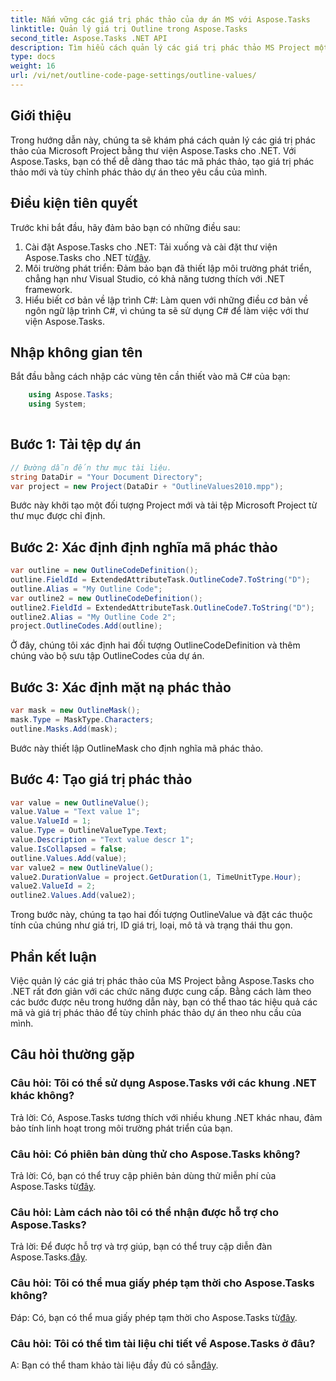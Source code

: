 ```yaml
---
title: Nắm vững các giá trị phác thảo của dự án MS với Aspose.Tasks
linktitle: Quản lý giá trị Outline trong Aspose.Tasks
second_title: Aspose.Tasks .NET API
description: Tìm hiểu cách quản lý các giá trị phác thảo MS Project một cách hiệu quả bằng cách sử dụng Aspose.Tasks cho .NET. Tùy chỉnh phác thảo dự án một cách dễ dàng.
type: docs
weight: 16
url: /vi/net/outline-code-page-settings/outline-values/
---
```

## Giới thiệu
Trong hướng dẫn này, chúng ta sẽ khám phá cách quản lý các giá trị phác thảo của Microsoft Project bằng thư viện Aspose.Tasks cho .NET. Với Aspose.Tasks, bạn có thể dễ dàng thao tác mã phác thảo, tạo giá trị phác thảo mới và tùy chỉnh phác thảo dự án theo yêu cầu của mình.
## Điều kiện tiên quyết
Trước khi bắt đầu, hãy đảm bảo bạn có những điều sau:
1.  Cài đặt Aspose.Tasks cho .NET: Tải xuống và cài đặt thư viện Aspose.Tasks cho .NET từ[đây](https://releases.aspose.com/tasks/net/).
2. Môi trường phát triển: Đảm bảo bạn đã thiết lập môi trường phát triển, chẳng hạn như Visual Studio, có khả năng tương thích với .NET framework.
3. Hiểu biết cơ bản về lập trình C#: Làm quen với những điều cơ bản về ngôn ngữ lập trình C#, vì chúng ta sẽ sử dụng C# để làm việc với thư viện Aspose.Tasks.

## Nhập không gian tên
Bắt đầu bằng cách nhập các vùng tên cần thiết vào mã C# của bạn:
```csharp
    using Aspose.Tasks;
    using System;
    
```
## Bước 1: Tải tệp dự án
```csharp
// Đường dẫn đến thư mục tài liệu.
string DataDir = "Your Document Directory";
var project = new Project(DataDir + "OutlineValues2010.mpp");
```
Bước này khởi tạo một đối tượng Project mới và tải tệp Microsoft Project từ thư mục được chỉ định.
## Bước 2: Xác định định nghĩa mã phác thảo
```csharp
var outline = new OutlineCodeDefinition();
outline.FieldId = ExtendedAttributeTask.OutlineCode7.ToString("D");
outline.Alias = "My Outline Code";
var outline2 = new OutlineCodeDefinition();
outline2.FieldId = ExtendedAttributeTask.OutlineCode7.ToString("D");
outline2.Alias = "My Outline Code 2";
project.OutlineCodes.Add(outline);
```
Ở đây, chúng tôi xác định hai đối tượng OutlineCodeDefinition và thêm chúng vào bộ sưu tập OutlineCodes của dự án.
## Bước 3: Xác định mặt nạ phác thảo
```csharp
var mask = new OutlineMask();
mask.Type = MaskType.Characters;
outline.Masks.Add(mask);
```
Bước này thiết lập OutlineMask cho định nghĩa mã phác thảo.
## Bước 4: Tạo giá trị phác thảo
```csharp
var value = new OutlineValue();
value.Value = "Text value 1";
value.ValueId = 1;
value.Type = OutlineValueType.Text;
value.Description = "Text value descr 1";
value.IsCollapsed = false;
outline.Values.Add(value);
var value2 = new OutlineValue();
value2.DurationValue = project.GetDuration(1, TimeUnitType.Hour);
value2.ValueId = 2;
outline2.Values.Add(value2);
```
Trong bước này, chúng ta tạo hai đối tượng OutlineValue và đặt các thuộc tính của chúng như giá trị, ID giá trị, loại, mô tả và trạng thái thu gọn.

## Phần kết luận
Việc quản lý các giá trị phác thảo của MS Project bằng Aspose.Tasks cho .NET rất đơn giản với các chức năng được cung cấp. Bằng cách làm theo các bước được nêu trong hướng dẫn này, bạn có thể thao tác hiệu quả các mã và giá trị phác thảo để tùy chỉnh phác thảo dự án theo nhu cầu của mình.
## Câu hỏi thường gặp
### Câu hỏi: Tôi có thể sử dụng Aspose.Tasks với các khung .NET khác không?
Trả lời: Có, Aspose.Tasks tương thích với nhiều khung .NET khác nhau, đảm bảo tính linh hoạt trong môi trường phát triển của bạn.
### Câu hỏi: Có phiên bản dùng thử cho Aspose.Tasks không?
 Trả lời: Có, bạn có thể truy cập phiên bản dùng thử miễn phí của Aspose.Tasks từ[đây](https://releases.aspose.com/).
### Câu hỏi: Làm cách nào tôi có thể nhận được hỗ trợ cho Aspose.Tasks?
 Trả lời: Để được hỗ trợ và trợ giúp, bạn có thể truy cập diễn đàn Aspose.Tasks.[đây](https://forum.aspose.com/c/tasks/15).
### Câu hỏi: Tôi có thể mua giấy phép tạm thời cho Aspose.Tasks không?
 Đáp: Có, bạn có thể mua giấy phép tạm thời cho Aspose.Tasks từ[đây](https://purchase.aspose.com/temporary-license/).
### Câu hỏi: Tôi có thể tìm tài liệu chi tiết về Aspose.Tasks ở đâu?
 A: Bạn có thể tham khảo tài liệu đầy đủ có sẵn[đây](https://reference.aspose.com/tasks/net/).